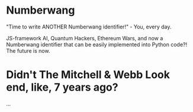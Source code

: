 # Numberwang

"Time to write ANOTHER Numberwang identifier!"   -   You, every day.
									
JS-framework AI, Quantum Hackers, Ethereum Wars, and now a Numberwang identifier
that can be easily implemented into Python code?! The future is now.

# Didn't The Mitchell & Webb Look end, like, 7 years ago?

...
